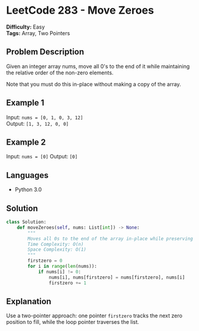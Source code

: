 # LeetCode 283 - Move Zeroes

**Difficulty:** Easy  
**Tags:** Array, Two Pointers

## Problem Description

Given an integer array nums, move all 0's to the end of it while maintaining the relative order of the non-zero elements.

Note that you must do this in-place without making a copy of the array.

## Example 1

Input: `nums = [0, 1, 0, 3, 12]`  
Output: `[1, 3, 12, 0, 0]`

## Example 2

Input: `nums = [0]`
Output: `[0]`
 

## Languages

- Python 3.0

## Solution
```python
class Solution:
    def moveZeroes(self, nums: List[int]) -> None:
        """
        Moves all 0s to the end of the array in-place while preserving the order of non-zero elements.
        Time Complexity: O(n)
        Space Complexity: O(1)
        """
        firstzero = 0
        for i in range(len(nums)):
            if nums[i] != 0:
                nums[i], nums[firstzero] = nums[firstzero], nums[i]
                firstzero += 1
```

## Explanation

Use a two-pointer approach: one pointer `firstzero` tracks the next zero position to fill, while the loop pointer traverses the list.

